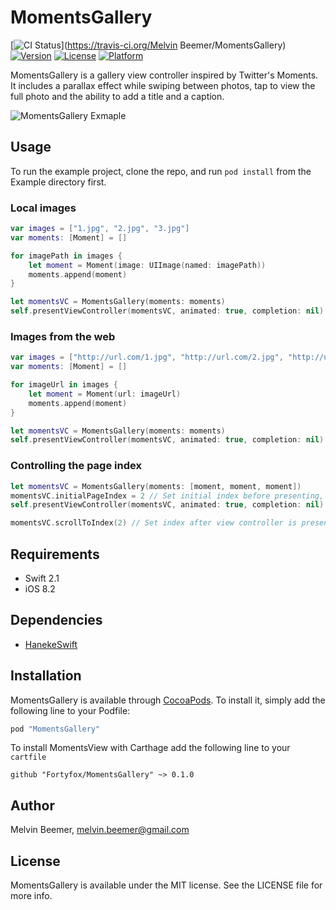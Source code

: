 # MomentsGallery

[![CI Status](http://img.shields.io/travis/fortyfox/MomentsGallery.svg?style=flat)](https://travis-ci.org/Melvin Beemer/MomentsGallery)
[![Version](https://img.shields.io/cocoapods/v/MomentsGallery.svg?style=flat)](http://cocoapods.org/pods/MomentsGallery)
[![License](https://img.shields.io/cocoapods/l/MomentsGallery.svg?style=flat)](http://cocoapods.org/pods/MomentsGallery)
[![Platform](https://img.shields.io/cocoapods/p/MomentsGallery.svg?style=flat)](http://cocoapods.org/pods/MomentsGallery)

MomentsGallery is a gallery view controller inspired by Twitter's Moments. It includes a parallax effect while swiping between photos, tap to view the full photo and the ability to add a title and a caption.

![MomentsGallery Exmaple](https://i.imgur.com/F5DzQIw.gif)

## Usage

To run the example project, clone the repo, and run `pod install` from the Example directory first.

### Local images
```swift
var images = ["1.jpg", "2.jpg", "3.jpg"]
var moments: [Moment] = []

for imagePath in images {
    let moment = Moment(image: UIImage(named: imagePath))
    moments.append(moment)
}

let momentsVC = MomentsGallery(moments: moments)
self.presentViewController(momentsVC, animated: true, completion: nil)
```
### Images from the web
```swift
var images = ["http://url.com/1.jpg", "http://url.com/2.jpg", "http://url.com/3.jpg"]
var moments: [Moment] = []

for imageUrl in images {
    let moment = Moment(url: imageUrl)
    moments.append(moment)
}

let momentsVC = MomentsGallery(moments: moments)
self.presentViewController(momentsVC, animated: true, completion: nil)
```

### Controlling the page index
```swift
let momentsVC = MomentsGallery(moments: [moment, moment, moment])
momentsVC.initialPageIndex = 2 // Set initial index before presenting, not animated
self.presentViewController(momentsVC, animated: true, completion: nil)

momentsVC.scrollToIndex(2) // Set index after view controller is presented, animated
```

## Requirements
* Swift 2.1
* iOS 8.2

## Dependencies
* [HanekeSwift](https://github.com/Haneke/HanekeSwift)

## Installation

MomentsGallery is available through [CocoaPods](http://cocoapods.org). To install
it, simply add the following line to your Podfile:

```ruby
pod "MomentsGallery"
```

To install MomentsView with Carthage add the following line to your `cartfile`

```
github "Fortyfox/MomentsGallery" ~> 0.1.0
```

## Author

Melvin Beemer, melvin.beemer@gmail.com

## License

MomentsGallery is available under the MIT license. See the LICENSE file for more info.
